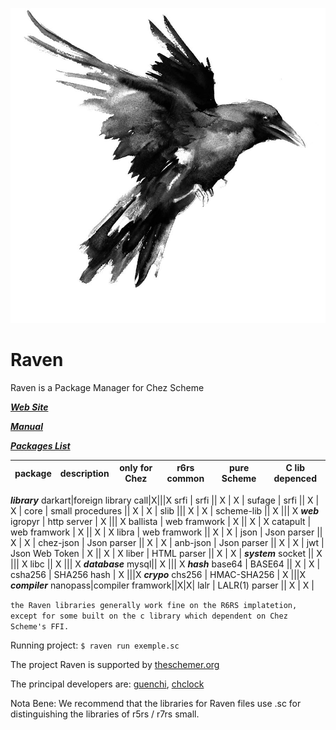
![image](img/raven.jpg)

# Raven
Raven is a Package Manager for Chez Scheme

***[Web Site](http://ravensc.com)***

***[Manual](https://guenchi.gitbooks.io/raven/content/)***

***[Packages List](http://ravensc.com/list)***

 package | description |  only for Chez | r6rs common | pure Scheme | C lib depenced
---------|-------------|----------------|-------------|-------------|----------------
***library***
darkart|foreign library call|X|||X
srfi | srfi || X | X |
sufage | srfi || X | X |
core | small procedures || X | X |
slib ||| X | X |
scheme-lib || X ||| X
***web***
igropyr | http server | X ||| X
ballista | web framwork | X || X | X 
catapult | web framwork | X || X | X 
libra | web framwork || X | X |
json | Json parser || X | X |
chez-json | Json parser || X | X |
anb-json | Json parser || X | X |
jwt | Json Web Token | X || X | X
liber | HTML parser || X | X |
***system***
socket || X ||| X
libc || X ||| X
***database***
mysql|| X ||| X 
***hash***
base64 | BASE64 || X | X |
csha256 | SHA256 hash | X |||X
***crypo***
chs256 | HMAC-SHA256 | X |||X
***compiler***
nanopass|compiler framwork||X|X|
lalr | LALR(1) parser || X | X |

`the Raven libraries generally work fine on the R6RS implatetion, except for some built on the c library which dependent on Chez Scheme's FFI.` 


Running project: `$ raven run exemple.sc`


The project Raven is supported by [theschemer.org](http://theschemer.org)

The principal developers are: [guenchi](https://github.com/guenchi), [chclock](https://github.com/chclock)

Nota Bene: We recommend that the libraries for Raven files use .sc for distinguishing the libraries of r5rs / r7rs small.
